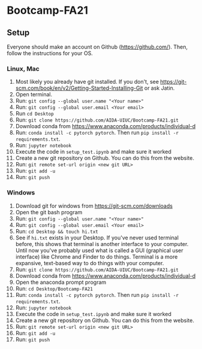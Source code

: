# Bootcamp-FA21

## Setup

Everyone should make an account on Github (https://github.com/). Then, follow the instructions for your OS.

### Linux, Mac
1. Most likely you already have git installed. If you don't, see https://git-scm.com/book/en/v2/Getting-Started-Installing-Git or ask Jatin.
2. Open terminal.
3. Run: `git config --global user.name "<Your name>"`
4. Run: `git config --global user.email <Your email>`
5. Run `cd Desktop`
5. Run: `git clone https://github.com/AIDA-UIUC/Bootcamp-FA21.git`
6. Download conda from https://www.anaconda.com/products/individual-d
7. Run: `conda install -c pytorch pytorch`. Then run `pip install -r requirements.txt`.
8. Run: `jupyter notebook`
9. Execute the code in `setup_test.ipynb` and make sure it worked
10. Create a new git repository on Github. You can do this from the website.
11. Run: `git remote set-url origin <new git URL>`
12. Run: `git add -u`
13. Run: `git push`

### Windows
1. Download git for windows from https://git-scm.com/downloads
2. Open the git bash program
3. Run: `git config --global user.name "<Your name>"`
4. Run: `git config --global user.email <Your email>`
5. Run: `cd Desktop && touch hi.txt`
6. See if `hi.txt` exists in your Desktop. If you've never used terminal before, this shows that terminal is another interface to your computer. Until now you've probably used what is called a GUI (graphical user interface) like Chrome and Finder to do things. Terminal is a more expansive, text-based way to do things with your computer.
7. Run: `git clone https://github.com/AIDA-UIUC/Bootcamp-FA21.git`
8. Download conda from https://www.anaconda.com/products/individual-d
9. Open the anaconda prompt program
10. Run: `cd Desktop/Bootcamp-FA21`
11. Run: `conda install -c pytorch pytorch`. Then run `pip install -r requirements.txt`.
12. Run: `jupyter notebook`
13. Execute the code in `setup_test.ipynb` and make sure it worked
14. Create a new git repository on Github. You can do this from the website.
15. Run: `git remote set-url origin <new git URL>`
16. Run: `git add -u`
17. Run: `git push`
